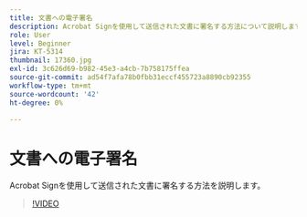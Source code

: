 ```yaml
---
title: 文書への電子署名
description: Acrobat Signを使用して送信された文書に署名する方法について説明します
role: User
level: Beginner
jira: KT-5314
thumbnail: 17360.jpg
exl-id: 3c626d69-b982-45e3-a4cb-7b758175ffea
source-git-commit: ad54f7afa78b0fbb31eccf455723a8890cb92355
workflow-type: tm+mt
source-wordcount: '42'
ht-degree: 0%

---
```


# 文書への電子署名

Acrobat Signを使用して送信された文書に署名する方法を説明します。

>[!VIDEO](https://video.tv.adobe.com/v/344217?quality=12&learn=on&hidetitle=true)
